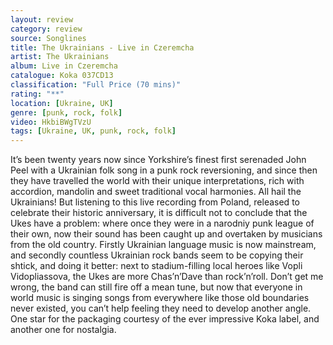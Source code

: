 ```yaml
---
layout: review
category: review
source: Songlines
title: The Ukrainians - Live in Czeremcha
artist: The Ukrainians
album: Live in Czeremcha
catalogue: Koka 037CD13
classification: "Full Price (70 mins)"
rating: "**"
location: [Ukraine, UK]
genre: [punk, rock, folk]
video: HkbiBWgTVzU
tags: [Ukraine, UK, punk, rock, folk]
---
```


It’s been twenty years now since Yorkshire’s finest first serenaded John Peel with a Ukrainian folk song in a punk rock reversioning, and since then they have travelled the world with their unique interpretations, rich with accordion, mandolin and sweet traditional vocal harmonies. All hail the Ukrainians! But listening to this live recording from Poland, released to celebrate their historic anniversary, it is difficult not to conclude that the Ukes have a problem: where once they were in a narodniy punk league of their own, now their sound has been caught up and overtaken by musicians from the old country. Firstly Ukrainian language music is now mainstream, and secondly countless Ukrainian rock bands seem to be copying their shtick, and doing it better: next to stadium-filling local heroes like Vopli Vidopliassova, the Ukes are more Chas’n’Dave than rock’n’roll. Don’t get me wrong, the band can still fire off a mean tune, but now that everyone in world music is singing songs from everywhere like those old boundaries never existed, you can’t help feeling they need to develop another angle. One star for the packaging courtesy of the ever impressive Koka label, and another one for nostalgia. 